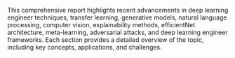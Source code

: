 This comprehensive report highlights recent advancements in deep learning engineer techniques, transfer learning, generative models, natural language processing, computer vision, explainability methods, efficientNet architecture, meta-learning, adversarial attacks, and deep learning engineer frameworks. Each section provides a detailed overview of the topic, including key concepts, applications, and challenges.